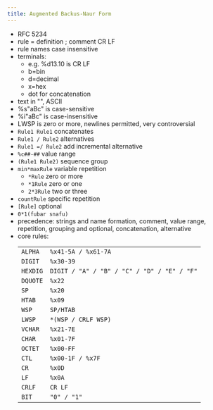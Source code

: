 ```yaml
---
title: Augmented Backus-Naur Form
---
```


- RFC 5234
- rule = definition ; comment CR LF
- rule names case insensitive
- terminals:
  - e.g. %d13.10 is CR LF
  - b=bin
  - d=decimal
  - x=hex
  - dot for concatenation
- text in "", ASCII
- %s"aBc" is case-sensitive
- %i"aBc" is case-insensitive
- LWSP is zero or more, newlines permitted, very controversial
- `Rule1 Rule1` concatenates
- `Rule1 / Rule2` alternatives
- `Rule1 =/ Rule2` add incremental alternative
- `%c##-##` value range
- `(Rule1 Rule2)` sequence group
- `min*maxRule` variable repetition
  - `*Rule` zero or more
  - `*1Rule` zero or one
  - `2*3Rule` two or three
- `countRule` specific repetition
- `[Rule]` optional
- `0*1(fubar snafu)`
- precedence: strings and name formation, comment, value range, repetition, grouping and optional, concatenation, alternative
- core rules:
  <table>
  <tr><td><code>ALPHA</code></td><td><code>%x41-5A / %x61-7A</code></td></tr>
  <tr><td><code>DIGIT</code></td><td><code>%x30-39</code></td></tr>
  <tr><td><code>HEXDIG</td><td><code>DIGIT / "A" / "B" / "C" / "D" / "E" / "F"</code></td></tr>
  <tr><td><code>DQUOTE</td><td><code>%x22</code></td></tr>
  <tr><td><code>SP</code></td><td><code>%x20</code></td></tr>
  <tr><td><code>HTAB</code></td><td><code>%x09</code></td></tr>
  <tr><td><code>WSP</code></td><td><code>SP/HTAB</code></td></tr>
  <tr><td><code>LWSP</code></td><td><code>*(WSP / CRLF WSP)</code></td></tr>
  <tr><td><code>VCHAR</code></td><td><code>%x21-7E</code></td></tr>
  <tr><td><code>CHAR</code></td><td><code>%x01-7F</code></td></tr>
  <tr><td><code>OCTET</code></td><td><code>%x00-FF</code></td></tr>
  <tr><td><code>CTL</code></td><td><code>%x00-1F / %x7F</code></td></tr>
  <tr><td><code>CR</code></td><td><code>%x0D</code></td></tr>
  <tr><td><code>LF</code></td><td><code>%x0A</code></td></tr>
  <tr><td><code>CRLF</code></td><td><code>CR LF</code></td></tr>
  <tr><td><code>BIT</code></td><td><code>"0" / "1"</code></td></tr>
  </table>
